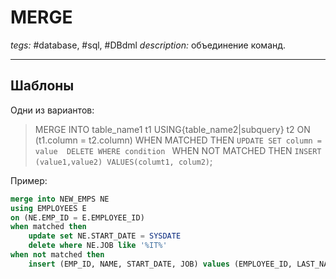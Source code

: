 # MERGE
*tegs:* #database, #sql, #DBdml 
*description:* объединение команд. 

---

## Шаблоны
Одни из вариантов:

>MERGE INTO table_name1 t1
USING{table_name2|subquery} t2
ON (t1.column = t2.column)
WHEN MATCHED THEN 
`UPDATE SET column = value 
DELETE WHERE condition `
WHEN NOT MATCHED THEN 
`INSERT (value1,value2)
VALUES(columt1, colum2)`;

Пример:
```sql
merge into NEW_EMPS NE
using EMPLOYEES E
on (NE.EMP_ID = E.EMPLOYEE_ID)
when matched then
    update set NE.START_DATE = SYSDATE
    delete where NE.JOB like '%IT%'
when not matched then
    insert (EMP_ID, NAME, START_DATE, JOB) values (EMPLOYEE_ID, LAST_NAME, HIRE_DATE, JOB_ID)
```